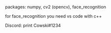 packages:
numpy, 
cv2 (opencv), 
face_recognition


for face_recognition you need vs code with c++

Discord:
print Cowski#1234
